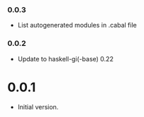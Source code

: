 ### 0.0.3

+ List autogenerated modules in .cabal file

### 0.0.2

+ Update to haskell-gi(-base) 0.22

0.0.1
=====

* Initial version.

